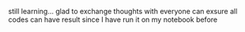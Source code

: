 still learning...
glad to exchange thoughts with everyone
can exsure all codes can have result since I have run it on my notebook before
